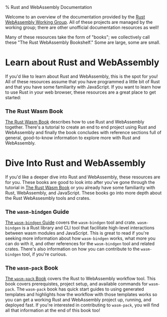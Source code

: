 % Rust and WebAssembly Documentation

<style>
nav {
    display: none;
}
#search-input {
    width: calc(100% - 58px);
}
#search-but {
    cursor: pointer;
}
#search-but, #search-input {
    padding: 4px;
    border: 1px solid #ccc;
    border-radius: 3px;
    outline: none;
    font-size: 0.7em;
    background-color: #fff;
}
#search-but:hover, #search-input:focus {
    border-color: #55a9ff;
}
h2 {
    font-size: 18px;
}
</style>

Welcome to an overview of the documentation provided by the [Rust
WebAssembly Working Group](https://github.com/rustwasm). All of these
projects are managed by the working group; there are other unofficial
documentation resources as well!

Many of these resources take the form of "books"; we collectively call
these "The Rust WebAssembly Bookshelf." Some are large, some are small.

# Learn about Rust and WebAssembly

If you'd like to learn about Rust and WebAssembly, this is the spot for
you! All of these resources assume that you have programmed a little bit
of Rust and that you have some familiarity with JavaScript. If you want
to learn how to use Rust in your web browser, these resources are a
great place to get started:

## The Rust Wasm Book

[The Rust Wasm Book](docs/book) describes how to use Rust and
WebAssembly together. There's a tutorial to create an end to end project
using Rust and WebAssembly and finally the book concludes with reference
sections full of general, good-to-know information to explore more
with Rust and WebAssembly.

# Dive Into Rust and WebAssembly

If you'd like a deeper dive into Rust and WebAssembly, these resources
are for you. These books are good to look into after you've gone through
the tutorial in [The Rust Wasm Book](docs/book) or you already have some
familiarity with Rust, WebAssembly, and JavaScript. These books go into
more depth about the Rust WebAssesmbly tools and crates.

## The `wasm-bindgen` Guide

[The `wasm-bindgen` Guide](docs/wasm-bindgen) covers the `wasm-bindgen`
tool and crate. `wasm-bindgen` is a Rust library and CLI tool that
facilitate high-level interactions between wasm modules and JavaScript.
This is great to read if you're seeking more information about how
`wasm-bindgen` works, what more you can do with it, and other references
for the `wasm-bindgen` tool and related crates. There's also information
on how you can contribute to the `wasm-bindgen` tool, if you're
curious.

## The `wasm-pack` Book

[The `wasm-pack` Book](docs/wasm-pack) covers the Rust to WebAssembly
workflow tool. This book covers prerequistes, project setup, and
available commands for `wasm-pack`. The `wasm-pack` book has quick start
guides to using generated templates and highlights how the workflow with
those templates works so you can get a working Rust and WebAssembly
project up, running, and deployed fast. If you're interested in
contributing to `wasm-pack`, you will find all that information at the
end of this book too!
